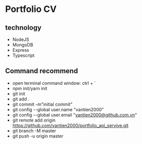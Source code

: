 # Portfolio CV

## technology
- NodeJS
- MongoDB
- Express
- Typescript

## Command recommend

- open terminal command window: ctrl + `
- npm init/yarn init
- git init
- git add .
- git commit -m"initial commit"
- git config --global user.name "vantien2000"
- git config --global user.email "vantien2000@github.com.vn"
- git remote add origin https://github.com/vantien2000/portfolio_api_servive.git
- git branch -M master
- git push -u origin master